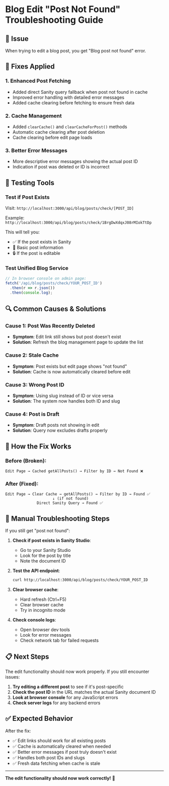 # Blog Edit "Post Not Found" Troubleshooting Guide

## 🚨 **Issue**
When trying to edit a blog post, you get "Blog post not found" error.

## 🔧 **Fixes Applied**

### 1. **Enhanced Post Fetching**
- Added direct Sanity query fallback when post not found in cache
- Improved error handling with detailed error messages
- Added cache clearing before fetching to ensure fresh data

### 2. **Cache Management**
- Added `clearCache()` and `clearCacheForPost()` methods
- Automatic cache clearing after post deletion
- Cache clearing before edit page loads

### 3. **Better Error Messages**
- More descriptive error messages showing the actual post ID
- Indication if post was deleted or ID is incorrect

## 🧪 **Testing Tools**

### Test if Post Exists
Visit: `http://localhost:3000/api/blog/posts/check/[POST_ID]`

Example: `http://localhost:3000/api/blog/posts/check/1BrgDwXdqxJ08rMIokTtDp`

This will tell you:
- ✅ If the post exists in Sanity
- 📝 Basic post information
- 🔒 If the post is editable

### Test Unified Blog Service
```javascript
// In browser console on admin page:
fetch('/api/blog/posts/check/YOUR_POST_ID')
  .then(r => r.json())
  .then(console.log);
```

## 🔍 **Common Causes & Solutions**

### **Cause 1: Post Was Recently Deleted**
- **Symptom**: Edit link still shows but post doesn't exist
- **Solution**: Refresh the blog management page to update the list

### **Cause 2: Stale Cache**
- **Symptom**: Post exists but edit page shows "not found"
- **Solution**: Cache is now automatically cleared before edit

### **Cause 3: Wrong Post ID**
- **Symptom**: Using slug instead of ID or vice versa
- **Solution**: The system now handles both ID and slug

### **Cause 4: Post is Draft**
- **Symptom**: Draft posts not showing in edit
- **Solution**: Query now excludes drafts properly

## 🚀 **How the Fix Works**

### **Before (Broken)**:
```
Edit Page → Cached getAllPosts() → Filter by ID → Not Found ❌
```

### **After (Fixed)**:
```
Edit Page → Clear Cache → getAllPosts() → Filter by ID → Found ✅
                     ↓ (if not found)
              Direct Sanity Query → Found ✅
```

## 🔧 **Manual Troubleshooting Steps**

If you still get "post not found":

1. **Check if post exists in Sanity Studio**:
   - Go to your Sanity Studio
   - Look for the post by title
   - Note the document ID

2. **Test the API endpoint**:
   ```bash
   curl http://localhost:3000/api/blog/posts/check/YOUR_POST_ID
   ```

3. **Clear browser cache**:
   - Hard refresh (Ctrl+F5)
   - Clear browser cache
   - Try in incognito mode

4. **Check console logs**:
   - Open browser dev tools
   - Look for error messages
   - Check network tab for failed requests

## 📋 **Next Steps**

The edit functionality should now work properly. If you still encounter issues:

1. **Try editing a different post** to see if it's post-specific
2. **Check the post ID** in the URL matches the actual Sanity document ID
3. **Look at browser console** for any JavaScript errors
4. **Check server logs** for any backend errors

## ✅ **Expected Behavior**

After the fix:
- ✅ Edit links should work for all existing posts
- ✅ Cache is automatically cleared when needed
- ✅ Better error messages if post truly doesn't exist
- ✅ Handles both post IDs and slugs
- ✅ Fresh data fetching when cache is stale

---

**The edit functionality should now work correctly!** 🎉